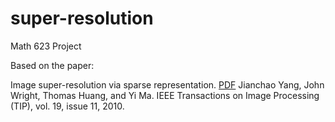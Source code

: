 # super-resolution
Math 623 Project

Based on the paper:

Image super-resolution via sparse representation. [PDF](http://www.ifp.illinois.edu/~jyang29/papers/TIP10-SR.pdf)
Jianchao Yang, John Wright, Thomas Huang, and Yi Ma. 
IEEE Transactions on Image Processing (TIP), vol. 19, issue 11, 2010.
